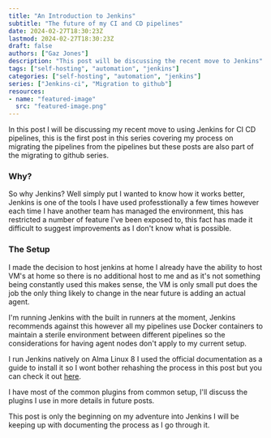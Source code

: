 ```yaml
---
title: "An Introduction to Jenkins"
subtitle: "The future of my CI and CD pipelines"
date: 2024-02-27T18:30:23Z
lastmod: 2024-02-27T18:30:23Z
draft: false
authors: ["Gaz Jones"]
description: "This post will be discussing the recent move to Jenkins"
tags: ["self-hosting", "automation", "jenkins"]
categories: ["self-hosting", "automation", "jenkins"]
series: ["Jenkins-ci", "Migration to github"]
resources:
- name: "featured-image"
  src: "featured-image.png"
---
```


In this post I will be discussing my recent move to using Jenkins for CI CD pipelines, this is the first post in this series covering my process on migrating the pipelines from the pipelines but these posts are also part of the migrating to github series.

### Why?

So why Jenkins? Well simply put I wanted to know how it works better, Jenkins is one of the tools I have used professtionally a few times however each time I have another team has managed the environment, this has restricted a number of feature I've been exposed to, this fact has made it difficult to suggest improvements as I don't know what is possible.

### The Setup

I made the decision to host jenkins at home I already have the ability to host VM's at home so there is no additional host to me and as it's not something being constantly used this makes sense, the VM is only small put does the job the only thing likely to change in the near future is adding an actual agent.

I'm running Jenkins with the built in runners at the moment, Jenkins recommends against this however all my pipelines use Docker containers to maintain a sterile environment between different pipelines so the considerations for having agent nodes don't apply to my current setup.

I run Jenkins natively on Alma Linux 8 I used the official documentation as a guide to install it so I wont bother rehashing the process in this post but you can check it out [here](https://www.jenkins.io/doc/book/installing/linux/).

I have most of the common plugins from common setup, I'll discuss the plugins I use in more details in future posts.

This post is only the beginning on my adventure into Jenkins I will be keeping up with documenting the process as I go through it.